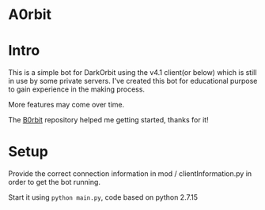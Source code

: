 # A0rbit

# Intro
This is a simple bot for DarkOrbit using the v4.1 client(or below) which is still in use by some private servers. I've created this bot for educational purpose to gain experience in the making process.

More features may come over time.

The [B0rbit](https://github.com/agrafix/B0rbit) repository helped me getting started, thanks for it!


# Setup
Provide the correct connection information in mod / clientInformation.py in order to get the bot running.

Start it using ```python main.py```, code based on python 2.7.15

